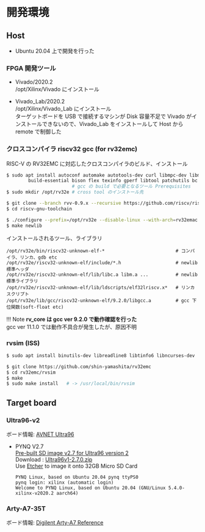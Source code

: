 
# 開発環境

## Host

- Ubuntu 20.04 上で開発を行った

### FPGA 開発ツール

- Vivado/2020.2  
  /opt/Xilinx/Vivado にインストール  

- Vivado_Lab/2020.2  
  /opt/Xilinx/Vivado_Lab にインストール  
  ターゲットボードを USB で接続するマシンが Disk 容量不足で Vivado がインストールできないので、Vivado_Lab をインストールして Host から remote で制御した  

### クロスコンパイラ riscv32 gcc (for rv32emc)

RISC-V の RV32EMC に対応したクロスコンパイラのビルド、インストール  

```bash
$ sudo apt install autoconf automake autotools-dev curl libmpc-dev libmpfr-dev libgmp-dev gawk \
        build-essential bison flex texinfo gperf libtool patchutils bc zlib1g-dev libexpat-dev  
                        # gcc の build で必要となるツール Prerequisites  
$ sudo mkdir /opt/rv32e # cross tool のインストール先  

$ git clone --branch rvv-0.9.x --recursive https://github.com/riscv/riscv-gnu-toolchain  
$ cd riscv-gnu-toolchain  

$ ./configure --prefix=/opt/rv32e --disable-linux --with-arch=rv32emac --with-abi=ilp32e  
$ make newlib  
```

インストールされるツール、ライブラリ  
```
/opt/rv32e/bin/riscv32-unknown-elf-*                          # コンパイラ、リンカ、gdb etc
/opt/rv32e/riscv32-unknown-elf/include/*.h                    # newlib 標準ヘッダ
/opt/rv32e/riscv32-unknown-elf/lib/libc.a libm.a ...          # newlib 標準ライブラリ
/opt/rv32e/riscv32-unknown-elf/lib/ldscripts/elf32lriscv.x*   # リンカスクリプト
/opt/rv32e/lib/gcc/riscv32-unknown-elf/9.2.0/libgcc.a         # gcc 下位関数(soft-float etc)
```

!!! Note
    **rv_core は gcc ver 9.2.0 で動作確認を行った**  
    gcc ver 11.1.0 では動作不具合が発生したが、原因不明  


### rvsim (ISS) 

```bash
$ sudo apt install binutils-dev libreadline8 libtinfo6 libncurses-dev  libreadline-dev  

$ git clone https://github.com/shin-yamashita/rv32emc
$ cd rv32emc/rvsim
$ make
$ sudo make install   # -> /usr/local/bin/rvsim
```

## Target board

### Ultra96-v2

ボード情報: [AVNET Ultra96](https://www.96boards.org/product/ultra96/)  

- PYNQ V2.7  
  [Pre-built SD image v2.7 for Ultra96 version 2](https://github.com/Avnet/Ultra96-PYNQ/releases)  
  Download : [Ultra96v1-2.7.0.zip](https://github.com/Avnet/Ultra96-PYNQ/releases/download/v2.7.0/Ultra96v1-2.7.0.zip)  
  Use [Etcher](https://www.balena.io/etcher/) to image it onto 32GB Micro SD Card  
  ```
  PYNQ Linux, based on Ubuntu 20.04 pynq ttyPS0  
  pynq login: xilinx (automatic login)  
  Welcome to PYNQ Linux, based on Ubuntu 20.04 (GNU/Linux 5.4.0-xilinx-v2020.2 aarch64)  
  ```

### Arty-A7-35T

ボード情報: [Digilent Arty-A7 Reference](https://digilent.com/reference/programmable-logic/arty-a7/start)







